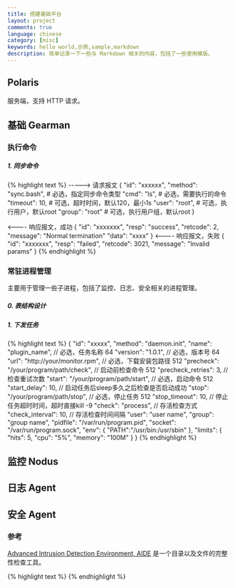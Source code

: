 ```yaml
---
title: 搭建基础平台
layout: project
comments: true
language: chinese
category: [misc]
keywords: hello world,示例,sample,markdown
description: 简单记录一下一些与 Markdown 相关的内容，包括了一些使用模版。
---
```


<!-- more -->



## Polaris

服务端，支持 HTTP 请求。

## 基础 Gearman

### 执行命令

##### 1. 同步命令

{% highlight text %}
-----> 请求报文
{
    "id": "xxxxxx",
    "method": "sync.bash",    # 必选，指定同步命令类型
    "cmd": "ls",              # 必选，需要执行的命令
    "timeout": 10,            # 可选，超时时间，默认120，最小1s
    "user": "root",           # 可选，执行用户，默认root
    "group": "root"           # 可选，执行用户组，默认root
}

<---- 响应报文，成功
{
    "id": "xxxxxxx",
    "resp": "success",
    "retcode": 2,
    "message": "Normal termination"
    "data": "xxxx"
}
<---- 响应报文，失败
{
    "id": "xxxxxxx",
    "resp": "failed",
    "retcode": 3021,
    "message": "Invalid params"
}
{% endhighlight %}

### 常驻进程管理

主要用于管理一些子进程，包括了监控、日志、安全相关的进程管理。

##### 0. 表结构设计



##### 1. 下发任务

{% highlight text %}
{
    "id": "xxxxx",
    "method": "daemon.init",
    "name": "plugin_name",                   // 必选，任务名称 64
    "version": "1.0.1",                      // 必选，版本号 64
    "url": "http://your/monitor.rpm",        // 必选，下载安装包路径 512
    "precheck": "/your/program/path/check",  // 启动前检查命令 512
    "precheck_retries": 3,                   // 检查重试次数
    "start": "/your/program/path/start",     // 必选，启动命令 512
    "start_delay": 10,                       // 启动任务后sleep多久之后检查是否启动成功
    "stop": "/your/program/path/stop",       // 必选，停止任务 512
    "stop_timeout": 10,                      // 停止任务超时时间，超时直接kill -9
    "check": "process",                      // 存活检查方式
    "check_interval": 10,                    // 存活检查时间间隔
    "user": "user name",
    "group": "group name",
    "pidfile": "/var/run/program.pid",
    "socket": "/var/run/program.sock",
    "env": {
         "PATH":"/usr/bin:/usr/sbin"
    },
    "limits": {
        "hits": 5,
        "cpu": "5%",
        "memory": "100M"
    }
}
{% endhighlight %}


## 监控 Nodus


<!--
https://www.circonus.com/
-->

## 日志 Agent

## 安全 Agent

### 参考

[Advanced Intrusion Detection Environment, AIDE](http://aide.sourceforge.net/) 是一个目录以及文件的完整性检查工具。

<!-- https://linux.cn/article-4242-1.html -->











<!--
前端介绍
https://github.com/brickspert/blog
-->



{% highlight text %}
{% endhighlight %}
